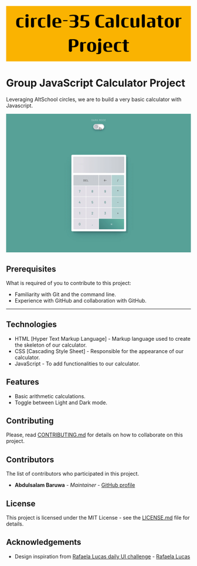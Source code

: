 <div align="center">
<img src="./assets/images/readme-banner.png" alt="README banner"/>
</div>

# Group JavaScript Calculator Project 

Leveraging AltSchool circles, we are to build a very basic calculator with Javascript.

![Calculator UI](./assets/images/calculator-ui.gif)

## Prerequisites
What is required of you to contribute to this project:

* Familiarity with Git and the command line.
* Experience with GitHub and collaboration with GitHub.
---
## Technologies
* HTML [Hyper Text Markup Language] - Markup language used to create the skeleton of our calculator.
* CSS  [Cascading Style Sheet] - Responsible for the appearance of our calculator.
* JavaScript - To add functionalities to our calculator.

## Features
* Basic arithmetic calculations.
* Toggle between Light and Dark mode.

## Contributing

Please, read [CONTRIBUTING.md](CONTRIBUTING.md) for details on how to collaborate on this project.

## Contributors

The list of contributors who participated in this project.

* **Abdulsalam Baruwa** - *Maintainer* - [GitHub profile](https://github.com/dmystical-coder)

## License

This project is licensed under the MIT License - see the [LICENSE.md](LICENSE.md) file for details.

## Acknowledgements

* Design inspiration from [Rafaela Lucas daily UI challenge](https://rafaelalucas.com/dailyui/4/) - [Rafaela Lucas](https://rafaelalucas.com/)